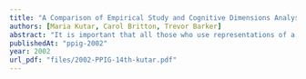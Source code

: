 ```yaml
---
title: "A Comparison of Empirical Study and Cognitive Dimensions Analysis in the Evaluation of UML Diagrams"
authors: [Maria Kutar, Carol Britton, Trevor Barker]
abstract: "It is important that all those who use representations of a system during the development process can clearly understand the representations that are used. Research has shown that structure plays an important role in whether a diagrammatic representation may be readily understood. In this paper we present the results of a study where two different approaches were taken to the evaluation of two notations which form part of the UML diagram toolkit: sequence diagrams and collaboration diagrams. First, a theoretical investigation was carried out using the cognitive dimensions framework. Second, an empirical study was carried out to investigate user understanding of such diagrams. The results of the two studies did not concur, with the theoretical approach supporting the original hypothesis that structure is an important factor in diagram comprehension, but the study providing no evidence to support this."
publishedAt: "ppig-2002"
year: 2002
url_pdf: "files/2002-PPIG-14th-kutar.pdf"
---
```

